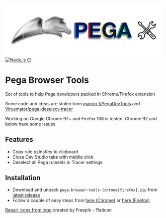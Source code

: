 ![](images/chrome-pega-tools.png)
[![Node.js CI](https://github.com/mishankov/pega-browser-tools/actions/workflows/node.js.yml/badge.svg)](https://github.com/mishankov/pega-browser-tools/actions/workflows/node.js.yml)
# Pega Browser Tools
Set of tools to help Pega developers packed in Chrome/Firefox extension

Some code and ideas are stolen from [marcin-l/PegaDevTools](https://github.com/marcin-l/PegaDevTools) and [Virusmater/pega-deselect-tracer](https://github.com/Virusmater/pega-deselect-tracer)

Working on Google Chrome 97+ and Firefox 108 is tested. Chrome 92 and below have some issues

## Features
- Copy rule pzInsKey to clipboard
- Close Dev Studio tabs with middle click
- Deselect all Pega rulesets in Tracer settings

## Installation

- Download and unpack `pega-browser-tools-[chrome|firefox].zip` from [latest release](https://github.com/mishankov/pega-browser-tools/releases/latest)
- Follow a couple of easy steps from [here (Chrome)](https://developer.chrome.com/docs/extensions/mv3/getstarted/#unpacked) or [here (Firefox)](https://developer.mozilla.org/en-US/docs/Mozilla/Add-ons/WebExtensions/Your_first_WebExtension#installing)


<a href="https://www.flaticon.com/free-icons/repair" title="repair icons">Repair icons from logo</a> created by Freepik - Flaticon
